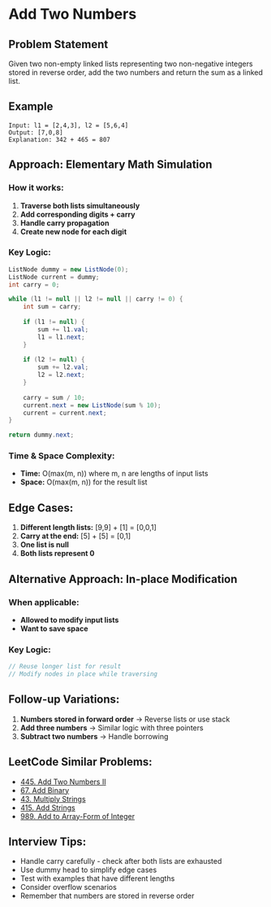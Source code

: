 # Add Two Numbers

## Problem Statement
Given two non-empty linked lists representing two non-negative integers stored in reverse order, add the two numbers and return the sum as a linked list.

## Example
```
Input: l1 = [2,4,3], l2 = [5,6,4]
Output: [7,0,8]
Explanation: 342 + 465 = 807
```

## Approach: Elementary Math Simulation

### How it works:
1. **Traverse both lists simultaneously**
2. **Add corresponding digits + carry**
3. **Handle carry propagation**
4. **Create new node for each digit**

### Key Logic:
```java
ListNode dummy = new ListNode(0);
ListNode current = dummy;
int carry = 0;

while (l1 != null || l2 != null || carry != 0) {
    int sum = carry;
    
    if (l1 != null) {
        sum += l1.val;
        l1 = l1.next;
    }
    
    if (l2 != null) {
        sum += l2.val;
        l2 = l2.next;
    }
    
    carry = sum / 10;
    current.next = new ListNode(sum % 10);
    current = current.next;
}

return dummy.next;
```

### Time & Space Complexity:
- **Time:** O(max(m, n)) where m, n are lengths of input lists
- **Space:** O(max(m, n)) for the result list

## Edge Cases:
1. **Different length lists:** [9,9] + [1] = [0,0,1]
2. **Carry at the end:** [5] + [5] = [0,1]
3. **One list is null**
4. **Both lists represent 0**

## Alternative Approach: In-place Modification

### When applicable:
- **Allowed to modify input lists**
- **Want to save space**

### Key Logic:
```java
// Reuse longer list for result
// Modify nodes in place while traversing
```

## Follow-up Variations:
1. **Numbers stored in forward order** → Reverse lists or use stack
2. **Add three numbers** → Similar logic with three pointers
3. **Subtract two numbers** → Handle borrowing

## LeetCode Similar Problems:
- [445. Add Two Numbers II](https://leetcode.com/problems/add-two-numbers-ii/)
- [67. Add Binary](https://leetcode.com/problems/add-binary/)
- [43. Multiply Strings](https://leetcode.com/problems/multiply-strings/)
- [415. Add Strings](https://leetcode.com/problems/add-strings/)
- [989. Add to Array-Form of Integer](https://leetcode.com/problems/add-to-array-form-of-integer/)

## Interview Tips:
- Handle carry carefully - check after both lists are exhausted
- Use dummy head to simplify edge cases
- Test with examples that have different lengths
- Consider overflow scenarios
- Remember that numbers are stored in reverse order 